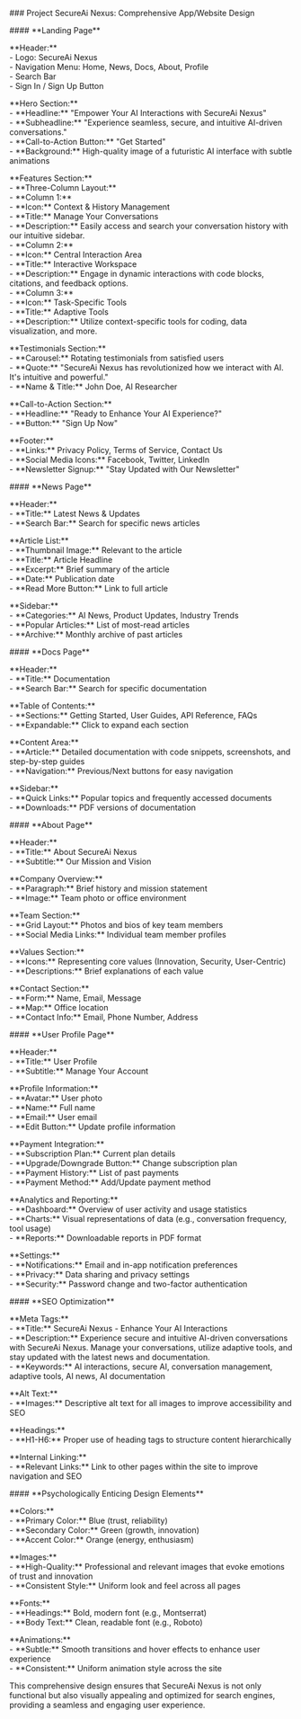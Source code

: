 \#\#\# Project SecureAi Nexus: Comprehensive App/Website Design

\#\#\#\# \*\*Landing Page\*\*

\*\*Header:\*\*  
\- Logo: SecureAi Nexus  
\- Navigation Menu: Home, News, Docs, About, Profile  
\- Search Bar  
\- Sign In / Sign Up Button

\*\*Hero Section:\*\*  
\- \*\*Headline:\*\* "Empower Your AI Interactions with SecureAi Nexus"  
\- \*\*Subheadline:\*\* "Experience seamless, secure, and intuitive AI-driven conversations."  
\- \*\*Call-to-Action Button:\*\* "Get Started"  
\- \*\*Background:\*\* High-quality image of a futuristic AI interface with subtle animations

\*\*Features Section:\*\*  
\- \*\*Three-Column Layout:\*\*  
  \- \*\*Column 1:\*\*  
    \- \*\*Icon:\*\* Context & History Management  
    \- \*\*Title:\*\* Manage Your Conversations  
    \- \*\*Description:\*\* Easily access and search your conversation history with our intuitive sidebar.  
  \- \*\*Column 2:\*\*  
    \- \*\*Icon:\*\* Central Interaction Area  
    \- \*\*Title:\*\* Interactive Workspace  
    \- \*\*Description:\*\* Engage in dynamic interactions with code blocks, citations, and feedback options.  
  \- \*\*Column 3:\*\*  
    \- \*\*Icon:\*\* Task-Specific Tools  
    \- \*\*Title:\*\* Adaptive Tools  
    \- \*\*Description:\*\* Utilize context-specific tools for coding, data visualization, and more.

\*\*Testimonials Section:\*\*  
\- \*\*Carousel:\*\* Rotating testimonials from satisfied users  
\- \*\*Quote:\*\* "SecureAi Nexus has revolutionized how we interact with AI. It's intuitive and powerful."  
\- \*\*Name & Title:\*\* John Doe, AI Researcher

\*\*Call-to-Action Section:\*\*  
\- \*\*Headline:\*\* "Ready to Enhance Your AI Experience?"  
\- \*\*Button:\*\* "Sign Up Now"

\*\*Footer:\*\*  
\- \*\*Links:\*\* Privacy Policy, Terms of Service, Contact Us  
\- \*\*Social Media Icons:\*\* Facebook, Twitter, LinkedIn  
\- \*\*Newsletter Signup:\*\* "Stay Updated with Our Newsletter"

\#\#\#\# \*\*News Page\*\*

\*\*Header:\*\*  
\- \*\*Title:\*\* Latest News & Updates  
\- \*\*Search Bar:\*\* Search for specific news articles

\*\*Article List:\*\*  
\- \*\*Thumbnail Image:\*\* Relevant to the article  
\- \*\*Title:\*\* Article Headline  
\- \*\*Excerpt:\*\* Brief summary of the article  
\- \*\*Date:\*\* Publication date  
\- \*\*Read More Button:\*\* Link to full article

\*\*Sidebar:\*\*  
\- \*\*Categories:\*\* AI News, Product Updates, Industry Trends  
\- \*\*Popular Articles:\*\* List of most-read articles  
\- \*\*Archive:\*\* Monthly archive of past articles

\#\#\#\# \*\*Docs Page\*\*

\*\*Header:\*\*  
\- \*\*Title:\*\* Documentation  
\- \*\*Search Bar:\*\* Search for specific documentation

\*\*Table of Contents:\*\*  
\- \*\*Sections:\*\* Getting Started, User Guides, API Reference, FAQs  
\- \*\*Expandable:\*\* Click to expand each section

\*\*Content Area:\*\*  
\- \*\*Article:\*\* Detailed documentation with code snippets, screenshots, and step-by-step guides  
\- \*\*Navigation:\*\* Previous/Next buttons for easy navigation

\*\*Sidebar:\*\*  
\- \*\*Quick Links:\*\* Popular topics and frequently accessed documents  
\- \*\*Downloads:\*\* PDF versions of documentation

\#\#\#\# \*\*About Page\*\*

\*\*Header:\*\*  
\- \*\*Title:\*\* About SecureAi Nexus  
\- \*\*Subtitle:\*\* Our Mission and Vision

\*\*Company Overview:\*\*  
\- \*\*Paragraph:\*\* Brief history and mission statement  
\- \*\*Image:\*\* Team photo or office environment

\*\*Team Section:\*\*  
\- \*\*Grid Layout:\*\* Photos and bios of key team members  
\- \*\*Social Media Links:\*\* Individual team member profiles

\*\*Values Section:\*\*  
\- \*\*Icons:\*\* Representing core values (Innovation, Security, User-Centric)  
\- \*\*Descriptions:\*\* Brief explanations of each value

\*\*Contact Section:\*\*  
\- \*\*Form:\*\* Name, Email, Message  
\- \*\*Map:\*\* Office location  
\- \*\*Contact Info:\*\* Email, Phone Number, Address

\#\#\#\# \*\*User Profile Page\*\*

\*\*Header:\*\*  
\- \*\*Title:\*\* User Profile  
\- \*\*Subtitle:\*\* Manage Your Account

\*\*Profile Information:\*\*  
\- \*\*Avatar:\*\* User photo  
\- \*\*Name:\*\* Full name  
\- \*\*Email:\*\* User email  
\- \*\*Edit Button:\*\* Update profile information

\*\*Payment Integration:\*\*  
\- \*\*Subscription Plan:\*\* Current plan details  
\- \*\*Upgrade/Downgrade Button:\*\* Change subscription plan  
\- \*\*Payment History:\*\* List of past payments  
\- \*\*Payment Method:\*\* Add/Update payment method

\*\*Analytics and Reporting:\*\*  
\- \*\*Dashboard:\*\* Overview of user activity and usage statistics  
\- \*\*Charts:\*\* Visual representations of data (e.g., conversation frequency, tool usage)  
\- \*\*Reports:\*\* Downloadable reports in PDF format

\*\*Settings:\*\*  
\- \*\*Notifications:\*\* Email and in-app notification preferences  
\- \*\*Privacy:\*\* Data sharing and privacy settings  
\- \*\*Security:\*\* Password change and two-factor authentication

\#\#\#\# \*\*SEO Optimization\*\*

\*\*Meta Tags:\*\*  
\- \*\*Title:\*\* SecureAi Nexus \- Enhance Your AI Interactions  
\- \*\*Description:\*\* Experience secure and intuitive AI-driven conversations with SecureAi Nexus. Manage your conversations, utilize adaptive tools, and stay updated with the latest news and documentation.  
\- \*\*Keywords:\*\* AI interactions, secure AI, conversation management, adaptive tools, AI news, AI documentation

\*\*Alt Text:\*\*  
\- \*\*Images:\*\* Descriptive alt text for all images to improve accessibility and SEO

\*\*Headings:\*\*  
\- \*\*H1-H6:\*\* Proper use of heading tags to structure content hierarchically

\*\*Internal Linking:\*\*  
\- \*\*Relevant Links:\*\* Link to other pages within the site to improve navigation and SEO

\#\#\#\# \*\*Psychologically Enticing Design Elements\*\*

\*\*Colors:\*\*  
\- \*\*Primary Color:\*\* Blue (trust, reliability)  
\- \*\*Secondary Color:\*\* Green (growth, innovation)  
\- \*\*Accent Color:\*\* Orange (energy, enthusiasm)

\*\*Images:\*\*  
\- \*\*High-Quality:\*\* Professional and relevant images that evoke emotions of trust and innovation  
\- \*\*Consistent Style:\*\* Uniform look and feel across all pages

\*\*Fonts:\*\*  
\- \*\*Headings:\*\* Bold, modern font (e.g., Montserrat)  
\- \*\*Body Text:\*\* Clean, readable font (e.g., Roboto)

\*\*Animations:\*\*  
\- \*\*Subtle:\*\* Smooth transitions and hover effects to enhance user experience  
\- \*\*Consistent:\*\* Uniform animation style across the site

This comprehensive design ensures that SecureAi Nexus is not only functional but also visually appealing and optimized for search engines, providing a seamless and engaging user experience.  
